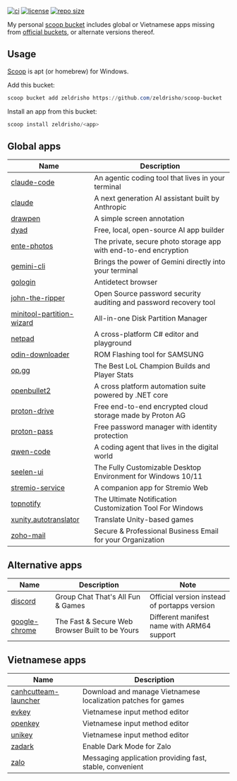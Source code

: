 [![ci](https://github.com/zeldrisho/scoop-bucket/actions/workflows/excavator.yml/badge.svg)](https://github.com/zeldrisho/scoop-bucket/actions/workflows/excavator.yml)
[![license](https://img.shields.io/github/license/zeldrisho/scoop-bucket.svg?style=flat-square)](https://github.com/zeldrisho/scoop-bucket/blob/master/LICENSE)
[![repo size](https://img.shields.io/github/repo-size/zeldrisho/scoop-bucket.svg?style=flat-square)](https://github.com/zeldrisho/scoop-bucket)

My personal [scoop bucket](https://github.com/lukesampson/scoop/wiki/Buckets) includes global or Vietnamese apps missing from [official buckets](https://github.com/ScoopInstaller/Scoop?tab=readme-ov-file#known-application-buckets), or alternate versions thereof.

## Usage

[Scoop](https://scoop.sh) is apt (or homebrew) for Windows.

Add this bucket:
```powershell
scoop bucket add zeldrisho https://github.com/zeldrisho/scoop-bucket
```

Install an app from this bucket:
```powershell
scoop install zeldrisho/<app>
```

## Global apps

|Name|Description|
|----|-----------|
|[claude-code](https://github.com/zeldrisho/scoop-bucket/blob/master/bucket/claude-code.json)|An agentic coding tool that lives in your terminal|
|[claude](https://github.com/zeldrisho/scoop-bucket/blob/master/bucket/claude.json)|A next generation AI assistant built by Anthropic|
|[drawpen](https://github.com/zeldrisho/scoop-bucket/blob/master/bucket/drawpen.json)|A simple screen annotation|
|[dyad](https://github.com/zeldrisho/scoop-bucket/blob/master/bucket/dyad.json)|Free, local, open-source AI app builder|
|[ente-photos](https://github.com/zeldrisho/scoop-bucket/blob/master/bucket/ente-photos.json)|The private, secure photo storage app with end-to-end encryption|
|[gemini-cli](https://github.com/zeldrisho/scoop-bucket/blob/master/bucket/gemini-cli.json)|Brings the power of Gemini directly into your terminal|
|[gologin](https://github.com/zeldrisho/scoop-bucket/blob/master/bucket/gologin.json)|Antidetect browser|
|[john-the-ripper](https://github.com/zeldrisho/scoop-bucket/blob/master/bucket/john-the-ripper.json)|Open Source password security auditing and password recovery tool|
|[minitool-partition-wizard](https://github.com/zeldrisho/scoop-bucket/blob/master/bucket/minitool-partition-wizard.json)|All-in-one Disk Partition Manager|
|[netpad](https://github.com/zeldrisho/scoop-bucket/blob/master/bucket/netpad.json)|A cross-platform C# editor and playground|
|[odin-downloader](https://github.com/zeldrisho/scoop-bucket/blob/master/bucket/odin-downloader.json)|ROM Flashing tool for SAMSUNG|
|[op.gg](https://github.com/zeldrisho/scoop-bucket/blob/master/bucket/op.gg.json)|The Best LoL Champion Builds and Player Stats|
|[openbullet2](https://github.com/zeldrisho/scoop-bucket/blob/master/bucket/openbullet2.json)|A cross platform automation suite powered by .NET core|
|[proton-drive](https://github.com/zeldrisho/scoop-bucket/blob/master/bucket/proton-drive.json)|Free end-to-end encrypted cloud storage made by Proton AG|
|[proton-pass](https://github.com/zeldrisho/scoop-bucket/blob/master/bucket/proton-pass.json)|Free password manager with identity protection|
|[qwen-code](https://github.com/zeldrisho/scoop-bucket/blob/master/bucket/qwen-code.json)|A coding agent that lives in the digital world|
|[seelen-ui](https://github.com/zeldrisho/scoop-bucket/blob/master/bucket/seelen-ui.json)|The Fully Customizable Desktop Environment for Windows 10/11|
|[stremio-service](https://github.com/zeldrisho/scoop-bucket/blob/master/bucket/stremio-service.json)|A companion app for Stremio Web|
|[topnotify](https://github.com/zeldrisho/scoop-bucket/blob/master/bucket/topnotify.json)|The Ultimate Notification Customization Tool For Windows|
|[xunity.autotranslator](https://github.com/zeldrisho/scoop-bucket/blob/master/bucket/xunity.autotranslator.json)|Translate Unity-based games|
|[zoho-mail](https://github.com/zeldrisho/scoop-bucket/blob/master/bucket/zoho-mail.json)|Secure & Professional Business Email for your Organization|

## Alternative apps

|Name|Description|Note|
|----|-----------|----|
|[discord](https://github.com/zeldrisho/scoop-bucket/blob/master/bucket/discord.json)|Group Chat That's All Fun & Games|Official version instead of portapps version|
|[google-chrome](https://github.com/zeldrisho/scoop-bucket/blob/master/bucket/google-chrome.json)|The Fast & Secure Web Browser Built to be Yours|Different manifest name with ARM64 support|

## Vietnamese apps

|Name|Description|
|----|-----------|
|[canhcutteam-launcher](https://github.com/zeldrisho/scoop-bucket/blob/master/bucket/canhcutteam-launcher.json)|Download and manage Vietnamese localization patches for games|
|[evkey](https://github.com/zeldrisho/scoop-bucket/blob/master/bucket/evkey.json)|Vietnamese input method editor|
|[openkey](https://github.com/zeldrisho/scoop-bucket/blob/master/bucket/openkey.json)|Vietnamese input method editor|
|[unikey](https://github.com/zeldrisho/scoop-bucket/blob/master/bucket/unikey.json)|Vietnamese input method editor|
|[zadark](https://github.com/zeldrisho/scoop-bucket/blob/master/bucket/zadark.json)|Enable Dark Mode for Zalo|
|[zalo](https://github.com/zeldrisho/scoop-bucket/blob/master/bucket/zalo.json)|Messaging application providing fast, stable, convenient|
